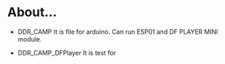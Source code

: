 # About...

- DDR_CAMP
  It is file for arduino. Can run ESP01 and DF PLAYER MINI module.

- DDR_CAMP_DFPlayer
  It is test for 
